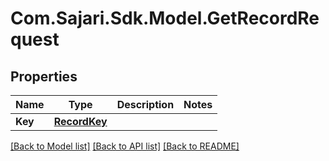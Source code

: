 # Com.Sajari.Sdk.Model.GetRecordRequest

## Properties

Name | Type | Description | Notes
------------ | ------------- | ------------- | -------------
**Key** | [**RecordKey**](RecordKey.md) |  | 

[[Back to Model list]](../README.md#documentation-for-models) [[Back to API list]](../README.md#documentation-for-api-endpoints) [[Back to README]](../README.md)


